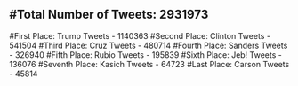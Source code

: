#Total Number of Tweets: 2931973 
---
#First Place: Trump Tweets - 1140363
#Second Place: Clinton Tweets - 541504
#Third Place: Cruz Tweets - 480714
#Fourth Place: Sanders Tweets - 326940
#Fifth Place: Rubio Tweets - 195839
#Sixth Place: Jeb! Tweets - 136076
#Seventh Place: Kasich Tweets - 64723
#Last Place: Carson Tweets - 45814
